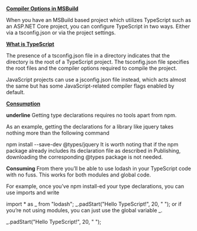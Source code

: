 ﻿[**Compiler Options in MSBuild**](https://www.staging-typescript.org/docs/handbook/compiler-options-in-msbuild.html)

When you have an MSBuild based project which utilizes TypeScript such as an ASP.NET Core project, you can configure TypeScript in two ways. Either via a tsconfig.json or via the project settings.

[**What is TypeScript**](https://www.staging-typescript.org/docs/handbook/tsconfig-json.htm)

The presence of a tsconfig.json file in a directory indicates that the directory is the root of a TypeScript project. The tsconfig.json file specifies the root files and the compiler options required to compile the project.

JavaScript projects can use a jsconfig.json file instead, which acts almost the same but has some JavaScript-related compiler flags enabled by default.

[**Consumption**](https://www.typescriptlang.org/docs/handbook/declaration-files/consumption.html)


__underline__
Getting type declarations requires no tools apart from npm.

As an example, getting the declarations for a library like jquery takes nothing more than the following command

npm install --save-dev @types/jquery
It is worth noting that if the npm package already includes its declaration file as described in Publishing, downloading the corresponding @types package is not needed.

__Consuming__
From there you’ll be able to use lodash in your TypeScript code with no fuss. This works for both modules and global code.

For example, once you’ve npm install-ed your type declarations, you can use imports and write

import * as _ from "lodash";
_.padStart("Hello TypeScript!", 20, " ");
or if you’re not using modules, you can just use the global variable _.

_.padStart("Hello TypeScript!", 20, " ");